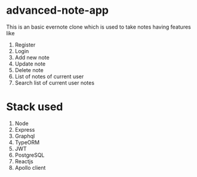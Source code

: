 # advanced-note-app

This is an basic evernote clone which is used to take notes having features like
1. Register
2. Login
3. Add new note
4. Update note
5. Delete note
6. List of notes of current user
7. Search list of current user notes

# Stack used
1. Node
2. Express
3. Graphql
4. TypeORM
5. JWT
6. PostgreSQL
7. Reactjs
8. Apollo client
